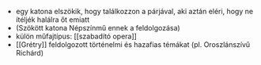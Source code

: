 - egy katona elszökik, hogy találkozzon a párjával, aki aztán eléri, hogy ne ítéljék halálra őt emiatt
- (Szökött katona Népszínmű ennek a feldolgozása)
- külön műfajtípus: [[szabadító opera]]
- [[Grétry]] feldolgozott történelmi és hazafias témákat (pl. Oroszlánszívű Richárd)
